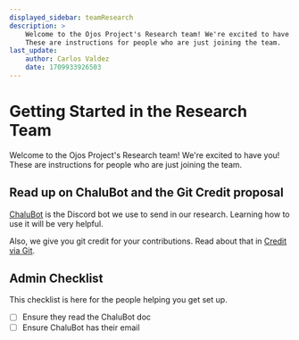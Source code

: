 ```yaml
---
displayed_sidebar: teamResearch
description: >
    Welcome to the Ojos Project's Research team! We're excited to have you!
    These are instructions for people who are just joining the team.
last_update:
    author: Carlos Valdez
    date: 1709933926503
---
```

# Getting Started in the Research Team

Welcome to the Ojos Project's Research team! We're excited to have you! These
are instructions for people who are just joining the team.

## Read up on ChaluBot and the Git Credit proposal

[ChaluBot](/teams/research/chalubot/) is the Discord bot we use to send in our
research. Learning how to use it will be very helpful.

Also, we give you git credit for your contributions. Read about that in
[Credit via Git](/teams/research/git-credit/).

## Admin Checklist

This checklist is here for the people helping you get set up.

- [ ] Ensure they read the ChaluBot doc
- [ ] Ensure ChaluBot has their email
